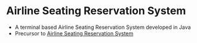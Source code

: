 # Airline Seating Reservation System

- A terminal based Airline Seating Reservation System developed in Java
- Precursor to [Airline Seating Reservation System](https://github.com/shahrukh-saeed/AirlineReservationSystem)

